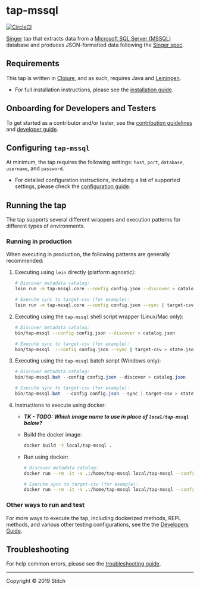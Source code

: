 # tap-mssql

[![CircleCI](https://circleci.com/gh/singer-io/tap-mssql.svg?style=svg)](https://circleci.com/gh/singer-io/tap-mssql)

[Singer](https://www.singer.io/) tap that extracts data from a [Microsoft SQL Server (MSSQL)](https://www.microsoft.com/en-us/sql-server/default.aspx) database and produces JSON-formatted data following the [Singer spec](https://github.com/singer-io/getting-started/blob/master/docs/SPEC.md).

## Requirements

This tap is written in [Clojure](https://clojure.org/), and as such, requires Java and [Leiningen](https://leiningen.org/).

* For full installation instructions, please see the [installation guide](docs/installation.md).

## Onboarding for Developers and Testers

To get started as a contributor and/or tester, see the [contribution guidelines](docs/CONTRIBUTING.md) and [developer guide](docs/dev_guide.md).

## Configuring `tap-mssql`

At minimum, the tap requires the following settings: `host`, `port`, `database`, `username`, and `password`.

* For detailed configuration instructions, including a list of supported settings, please check the [configuration guide](docs/config.md).

## Running the tap

The tap supports several different wrappers and execution patterns for different types of environments.

### Running in production

When executing in production, the following patterns are generally recommended:

1. Executing using `lein` directly (platform agnostic):

    ```bash
    # Discover metadata catalog:
    lein run -m tap-mssql.core --config config.json --discover > catalog.json

    # Execute sync to target-csv (for example):
    lein run -m tap-mssql.core --config config.json --sync | target-csv > state.json
    ```

2. Executing using the `tap-mssql` shell script wrapper (Linux/Mac only):

    ```bash
    # Discover metadata catalog:
    bin/tap-mssql --config config.json --discover > catalog.json

    # Execute sync to target-csv (for example):
    bin/tap-mssql  --config config.json --sync | target-csv > state.json
    ```

3. Executing using the `tap-mssql` batch script (Windows only):

    ```powershell
    # Discover metadata catalog:
    bin/tap-mssql.bat --config config.json --discover > catalog.json

    # Execute sync to target-csv (for example):
    bin/tap-mssql.bat  --config config.json --sync | target-csv > state.json
    ```

4. Instructions to execute using docker:
    * ***TK - TODO: Which image name to use in place of `local/tap-mssql` below?***
    * Build the docker image:

        ```bash
        docker build -t local/tap-mssql .
        ```

    * Run using docker:

        ```bash
        # Discover metadata catalog:
        docker run --rm -it -v .:/home/tap-mssql local/tap-mssql --config config.json --discover > catalog.json

        # Execute sync to target-csv (for example):
        docker run --rm -it -v .:/home/tap-mssql local/tap-mssql --config config.json --sync | target-csv > state.json
        ```

### Other ways to run and test

For more ways to execute the tap, including dockerized methods, REPL methods, and various other testing configurations, see the the [Developers Guide](docs/dev_guide.md).

## Troubleshooting

For help common errors, please see the [troubleshooting guide](docs/troubleshooting.md).

---

Copyright &copy; 2019 Stitch
